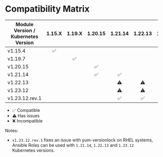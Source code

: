 # Compatibility Matrix

| Module Version / Kubernetes Version       | 1.15.X             | 1.19.X             | 1.20.15            | 1.21.14            | 1.22.13            | 1.23.12            |
|-------------------------------------------|:------------------:|:------------------:|:------------------:|:------------------:|:------------------:|:------------------:|
| v1.15.4                                   | :white_check_mark: |                    |                    |                    |                    |                    | 
| v1.19.7                                   |                    | :white_check_mark: |                    |                    |                    |                    | 
| v1.20.15                                  |                    |                    | :white_check_mark: |                    |                    |                    | 
| v1.21.14                                  |                    |                    | :white_check_mark: | :white_check_mark: |                    |                    |
| v1.22.13                                  |                    |                    |                    | :warning:          | :warning:          |                    |
| v1.23.12                                  |                    |                    |                    | :warning:          | :warning:          | :warning:          |
| v1.23.12.rev.1                            |                    |                    |                    | :white_check_mark: | :white_check_mark: | :white_check_mark: |

- :white_check_mark: Compatible
- :warning: Has issues
- :x: Incompatible

Notes:
- `v1.23.12.rev.1` fixes an issue with yum-versionlock on RHEL systems, Ansible Roles can be used with `1.21.14`, `1.22.13` and `1.23.12` Kubernetes versions.